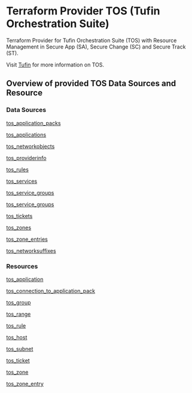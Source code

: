 # Terraform Provider TOS (Tufin Orchestration Suite)

Terraform Provider for Tufin Orchestration Suite (TOS) with Resource Management in Secure App (SA), Secure Change (SC)
and Secure Track (ST).

Visit [Tufin](https://tufin.com) for more information on TOS.

## Overview of provided TOS Data Sources and Resource

### Data Sources

[tos_application_packs](data-sources/application_packs.md)

[tos_applications](data-sources/applications.md)

[tos_networkobjects](data-sources/networkobjects.md)

[tos_providerinfo](data-sources/provider_info.md)

[tos_rules](data-sources/rules.md)

[tos_services](data-sources/services.md)

[tos_service_groups](data-sources/service_groups.md)

[tos_service_groups](data-sources/service_by_port.md)

[tos_tickets](data-sources/tickets.md)

[tos_zones](data-sources/zones.md)

[tos_zone_entries](data-sources/zone_entries.md)

[tos_networksuffixes](data-sources/networksuffixes.md)

### Resources

[tos_application](resources/application.md)

[tos_connection_to_application_pack](resources/connection_to_application_pack.md)

[tos_group](resources/group.md)

[tos_range](resources/range.md)

[tos_rule](resources/rule.md)

[tos_host](resources/host.md)

[tos_subnet](resources/subnet.md)

[tos_ticket](resources/ticket.md)

[tos_zone](resources/zone.md)

[tos_zone_entry](resources/zone_entry.md)

